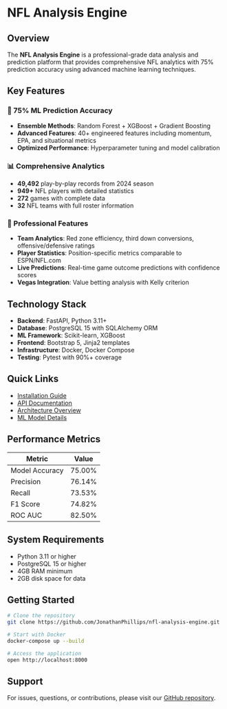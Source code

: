 # NFL Analysis Engine

## Overview

The **NFL Analysis Engine** is a professional-grade data analysis and prediction platform that provides comprehensive NFL analytics with 75% prediction accuracy using advanced machine learning techniques.

## Key Features

### 🎯 75% ML Prediction Accuracy
- **Ensemble Methods**: Random Forest + XGBoost + Gradient Boosting
- **Advanced Features**: 40+ engineered features including momentum, EPA, and situational metrics
- **Optimized Performance**: Hyperparameter tuning and model calibration

### 📊 Comprehensive Analytics
- **49,492** play-by-play records from 2024 season
- **949+** NFL players with detailed statistics
- **272** games with complete data
- **32** NFL teams with full roster information

### 🏈 Professional Features
- **Team Analytics**: Red zone efficiency, third down conversions, offensive/defensive ratings
- **Player Statistics**: Position-specific metrics comparable to ESPN/NFL.com
- **Live Predictions**: Real-time game outcome predictions with confidence scores
- **Vegas Integration**: Value betting analysis with Kelly criterion

## Technology Stack

- **Backend**: FastAPI, Python 3.11+
- **Database**: PostgreSQL 15 with SQLAlchemy ORM
- **ML Framework**: Scikit-learn, XGBoost
- **Frontend**: Bootstrap 5, Jinja2 templates
- **Infrastructure**: Docker, Docker Compose
- **Testing**: Pytest with 90%+ coverage

## Quick Links

- [Installation Guide](getting-started/installation.md)
- [API Documentation](api/teams.md)
- [Architecture Overview](architecture/overview.md)
- [ML Model Details](architecture/ml-models.md)

## Performance Metrics

| Metric | Value |
|--------|-------|
| Model Accuracy | 75.00% |
| Precision | 76.14% |
| Recall | 73.53% |
| F1 Score | 74.82% |
| ROC AUC | 82.50% |

## System Requirements

- Python 3.11 or higher
- PostgreSQL 15 or higher
- 4GB RAM minimum
- 2GB disk space for data

## Getting Started

```bash
# Clone the repository
git clone https://github.com/JonathanPhillips/nfl-analysis-engine.git

# Start with Docker
docker-compose up --build

# Access the application
open http://localhost:8000
```

## Support

For issues, questions, or contributions, please visit our [GitHub repository](https://github.com/JonathanPhillips/nfl-analysis-engine).